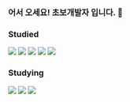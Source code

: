 
### 어서 오세요! 초보개발자 입니다. 👋

<!--
**jaesimin0903/jaesimin0903** is a ✨ _special_ ✨ repository because its `README.md` (this file) appears on your GitHub profile.

Here are some ideas to get you started:

- 🔭 I’m currently working on ...
- 🌱 I’m currently learning ...
- 👯 I’m looking to collaborate on ...
- 🤔 I’m looking for help with ...
- 💬 Ask me about ...
- 📫 How to reach me: ...
- 😄 Pronouns: ...
- ⚡ Fun fact: ...
-->

### Studied 
<a target="_blank"><img src="https://img.shields.io/badge/C++-00599C?style=flat-square&logo=C%2B%2B&logoColor=white"/></a>
<a target="_blank"><img src="https://img.shields.io/badge/Java-007396?style=flat-square&logo=Java&logoColor=white"/></a>
<a target="_blank"><img src="https://img.shields.io/badge/HTML-E34F26?style=flat-square&logo=html5&logoColor=white"/></a>
<a target="_blank"><img src="https://img.shields.io/badge/CSS-1572B6?style=flat-square&logo=css3&logoColor=white"/></a>
<a target="_blank"><img src="https://img.shields.io/badge/JavaScript-F7DF1E?style=flat-square&logo=JavaScript&logoColor=white"/></a>

### Studying
<a target="_blank"><img src="https://img.shields.io/badge/React-61DAFB?style=flat-square&logo=React&logoColor=white"/></a>
<a target="_blank"><img src="https://img.shields.io/badge/CSharp-239120?style=flat-square&logo=CSharp&logoColor=white"/></a>
<a target="_blank"><img src="https://img.shields.io/badge/nodeJS-339933?style=flat-square&logo=nodeJS&logoColor=white"/></a>
